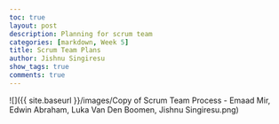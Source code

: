 ```yaml
---
toc: true
layout: post
description: Planning for scrum team
categories: [markdown, Week 5]
title: Scrum Team Plans
author: Jishnu Singiresu
show_tags: true
comments: true
---
```


![]({{ site.baseurl }}/images/Copy of Scrum Team Process - Emaad Mir, Edwin Abraham, Luka Van Den Boomen, Jishnu Singiresu.png)